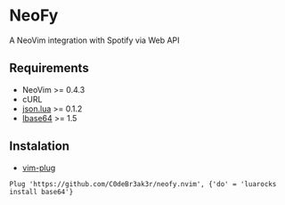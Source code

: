 # NeoFy
A NeoVim integration with Spotify via Web API

## Requirements
+ NeoVim >= 0.4.3
+ cURL
+ [json.lua](https://github.com/rxi/json.lua) >= 0.1.2
+ [lbase64](https://github.com/iskolbin/lbase64) >= 1.5

## Instalation
* [vim-plug](https://github.com/junegunn/vim-plug)
```vim
Plug 'https://github.com/C0deBr3ak3r/neofy.nvim', {'do' = 'luarocks install base64'}
```
